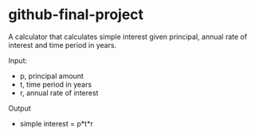 # github-final-project  
  
A calculator that calculates simple interest given principal, annual rate of interest and time period in years.  
  
Input:
- p, principal amount  
- t, time period in years  
- r, annual rate of interest  
  
Output  
- simple interest = p\*t\*r  
